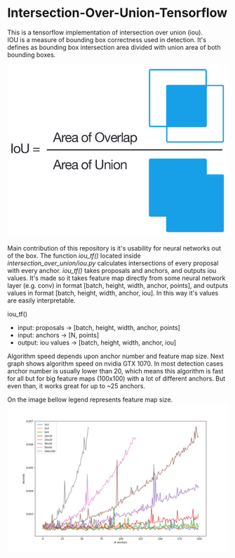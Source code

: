 # Intersection-Over-Union-Tensorflow

This is a tensorflow implementation of intersection over union (iou). <br>
IOU is a measure of bounding box correctness used in detection. It's defines as 
bounding box intersection area divided with union area of both bounding boxes.

![Alt text](images/iou_equation.png?raw=true "IOU")

Main contribution of this repository is it's usability for neural networks out of the box.
The function _iou_tf()_ located inside _intersection_over_union/iou.py_ calculates
intersections of every proposal with every anchor. _iou_tf()_ takes proposals and anchors, and outputs iou values.
It's made so it takes feature map directly from some neural network layer (e.g. conv) in 
format [batch, height, width, anchor, points], and outputs values in format [batch, height, width, anchor, iou].
In this way it's values are easily interpretable.

iou_tf()
 - input: proposals -> [batch, height, width, anchor, points]
 - input: anchors -> [N, points]
 - output: iou values -> [batch, height, width, anchor, iou]

Algorithm speed depends upon anchor number and feature map size.
Next graph shows algorithm speed on nvidia GTX 1070. 
In most detection cases anchor number is usually lower than 20, which means this algorithm is fast for all
but for big feature maps (100x100) with a lot of different anchors. But even than, it works great for up to ~25 anchors.

On the image bellow legend represents feature map size.
![Alt text](images/Times_1.png?raw=true "IOU speed")
